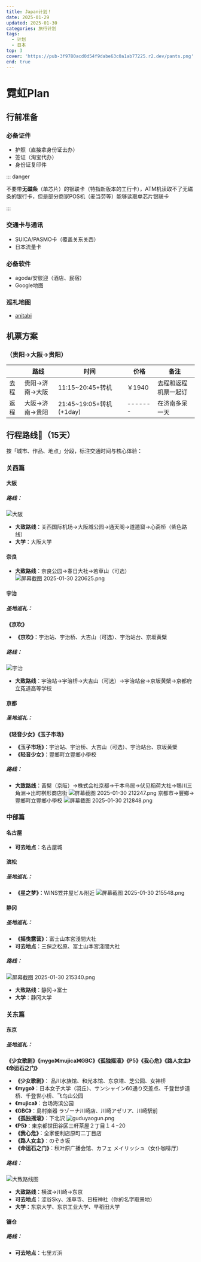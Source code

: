 ```yaml
---
title: Japan计划！
date: 2025-01-29
updated: 2025-01-30
categories: 旅行计划
tags:
  - 计划
  - 日本
top: 3
cover: 'https://pub-3f9780acd0d54f9dabe63c0a1ab77225.r2.dev/pants.png'
end: true
---
```


# 霓虹Plan

## 行前准备
### 必备证件
- 护照（直接拿身份证去办）
- 签证（淘宝代办）
- 身份证复印件

::: danger

不要带**无磁条**（单芯片）的银联卡（特指新版本的工行卡），ATM机读取不了无磁条的银行卡，但是部分商家POS机（麦当劳等）能够读取单芯片银联卡

:::

### 交通卡与通讯
- SUICA/PASMO卡（覆盖关东关西）
- 日本流量卡

### 必备软件
- agoda/安彼迎（酒店、民宿）
- Google地图

### 巡礼地图
- [anitabi](https://anitabi.cn/)

## 机票方案
### （贵阳→大阪→贵阳）
|      | 路线           | 时间                    | 价格    | 备注                 |
| ---- | -------------- | ----------------------- | ------- | -------------------- |
| 去程 | 贵阳→济南→大阪 | 11:15~20:45+转机        | ￥1940  | 去程和返程机票一起订 |
| 返程 | 大阪→济南→贵阳 | 21:45~19:05+转机(+1day) | ------- | 在济南多呆一天       |

## 行程路线📅（15天）
按「城市、作品、地点」分段，标注交通时间与核心体验：

### 关西篇
#### 大阪
##### 路线：
![大阪](https://www.helloimg.com/i/2025/01/30/679b70e66e19d.png)
- **大致路线**：关西国际机场→大阪城公园→通天阁→道遁窟→心斋桥（紫色路线）
- **大学**：大阪大学

#### 奈良
- **大致路线**：奈良公园→春日大社→若草山（可选）
![屏幕截图 2025-01-30 220625.png](https://www.helloimg.com/i/2025/01/30/679b863c57495.png)

#### 宇治
##### 圣地巡礼：
**《京吹》**
- **《京吹》**：宇治站、宇治桥、大吉山（可选）、宇治站台、京坂黄檗
##### 路线：
![宇治](https://www.helloimg.com/i/2025/01/30/679b7649abfc1.png)
- **大致路线**：宇治站→宇治桥→大吉山（可选）→宇治站台→京坂黄檗→京都府立菟道高等学校

#### 京都
##### 圣地巡礼：
**《轻音少女》《玉子市场》**
- **《玉子市场》**：宇治站、宇治桥、大吉山（可选）、宇治站台、京坂黄檗
- **《轻音少女》**：豐鄉町立豐鄉小學校
##### 路线：
- **大致路线**：黃檗（京阪）→株式会社京都→千本鸟居→伏见稻荷大社→鴨川三角洲→出町桝形商店街
![屏幕截图 2025-01-30 212247.png](https://www.helloimg.com/i/2025/01/30/679b7bfeb6a9d.png)
京都市→豐鄉→豐鄉町立豐鄉小學校
![屏幕截图 2025-01-30 212848.png](https://www.helloimg.com/i/2025/01/30/679b7d5fa7fe9.png)
### 中部篇
#### 名古屋
- **可去地点**：名古屋城

#### 滨松
##### 圣地巡礼：
- **《星之梦》**：WINS笠井屋ビル附近
![屏幕截图 2025-01-30 215548.png](https://www.helloimg.com/i/2025/01/30/679b83a76bb50.png)

#### 静冈
##### 圣地巡礼：
- **《摇曳露营》**：富士山本宮淺間大社
- **可去地点**：三保之松原、富士山本宮淺間大社
##### 路线：
![屏幕截图 2025-01-30 215340.png](https://www.helloimg.com/i/2025/01/30/679b833c0afe5.png)
- **大致路线**：静冈→富士
- **大学**：静冈大学

### 关东篇
#### 东京
##### 圣地巡礼：
**《少女歌剧》《mygo》《mujica》《GBC》《孤独摇滚》《P5》《我心危》《路人女主》《命运石之门》**
- **《少女歌剧》**： 品川水族馆、和光本馆、东京塔、芝公园、女神桥
- **《mygo》**：日本女子大学（羽丘）、サンシャイン60通り交差点、千登世步道桥、千登世小桥、飞鸟山公园
- **《mujica》**：台场海滨公园
- **《GBC》**：島村楽器 ラゾーナ川崎店、川崎アゼリア、川崎駅前
- **《孤独摇滚》**：下北沢
![guduyaogun.png](https://www.helloimg.com/i/2025/01/30/679b549cefea6.png)
- **《P5》**：東京都世田谷区三軒茶屋２丁目１４−20
- **《我心危》**：全家便利店原町二丁目店
- **《路人女主》**：のぞき坂
- **《命运石之门》**：秋叶原广播会馆、カフェ メイリッシュ（女仆咖啡厅）

##### 路线：
![大致路线图](https://www.helloimg.com/i/2025/01/30/679b6348e6b97.png)
- **大致路线**：横滨→川崎→东京
- **可去地点**：涩谷Sky、浅草寺、日枝神社（你的名字取景地）
- **大学**：东京大学、东京工业大学、早稻田大学

#### 镰仓
##### 路线：
- **可去地点**：七里ガ浜